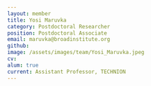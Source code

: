 ```yaml
---
layout: member
title: Yosi Maruvka
category: Postdoctoral Researcher
position: Postdoctoral Associate
email: maruvka@broadinstitute.org
github: 
image: /assets/images/team/Yosi_Maruvka.jpeg
cv:
alum: true
current: Assistant Professor, TECHNION
---
```


